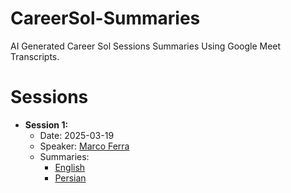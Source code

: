 # CareerSol-Summaries
AI Generated Career Sol Sessions Summaries Using Google Meet Transcripts.

# Sessions
- **Session 1:**
  - Date: 2025-03-19
  - Speaker: [Marco Ferra](https://www.linkedin.com/in/maferra/)
  - Summaries:
    -  [English](Sessions/1-2025-03-19-Marco-Ferra/en/README.md)
    -  [Persian](Sessions/1-2025-03-19-Marco-Ferra/fa/README.md)
